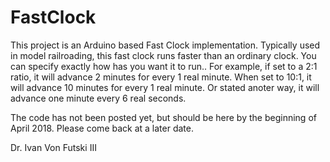 # FastClock
This project is an Arduino based Fast Clock implementation.  Typically used in model railroading, this fast clock runs faster than an ordinary clock.  You can specify exactly how has you want it to run..  For example, if set to a 2:1 ratio, it will advance 2 minutes for every 1 real minute.  When set to 10:1, it will advance 10 minutes for every 1 real minute.  Or stated anoter way, it will advance one minute every 6 real seconds.

The code has not been posted yet, but should be here by the beginning of April 2018.  Please come back at a later date.

Dr. Ivan Von Futski III
